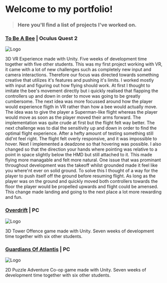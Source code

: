 # Welcome to my portfolio!
>### Here you'll find a list of projects I've worked on.


###  [To Be A Bee](https://yrgo-game-creator.itch.io/to-be-a-bee) | Oculus Quest 2

![Logo](https://cdn.discordapp.com/attachments/1015186377094209616/1027500868720930887/logo_01.png)

3D VR Experience made with Unity. Five weeks of development time together with five other students. This was my first project working with VR, it came with a lot of new challenges such as completely new input and camera interactions. Therefore our focus was directed towards something creative that utilizes it's features and pushing it's limits. I worked mostly with input and figuring out how flying should work. At first I thought to imitate the bee's movement directly but i quickly realised that flapping the controllers up and down in order to move was going to be greatly cumbersome. The next idea was more focussed around how the player would experience fligth in VR rather than how a bee would actually move. The idea was to give the player a Superman-like flight whereas the player would move as soon as the player moved their arms forward. The implementation was quite crude at first but the flight felt way better. The next challenge was to dial the sensitivity up and down in order to find the optimal flight experience. After a hefty amount of testing something still did'nt feel right. The flight felt overly responsive, and it was impossible to hover. Next I implemented a deadzone so that hovering was possible. I also changed so that the direction your hands where pointing was relative to a point in space slightly below the HMD but still attached to it. This made flying more managable and felt more natural. One issue that was prominant throughout development was the takeoff whilst grounded made it feel like you where'nt ever on solid ground. To solve this I thought of a way for the player to push itself off the ground before resuming flight. As long as the player was on the ground and quickly moved both controllers towards the floor the player would be propelled upwards and flight could be amensed. This change made landing and going to the next place a lot more rewarding and fun. 

### [Overdrift](https://yrgo-game-creator.itch.io/overdrift) | PC

![Logo](https://cdn.discordapp.com/attachments/956486751927545896/977137454823911424/Untitled_Artwork.png)

3D Tower Offence game made with Unity. Seven weeks of development time together with six other students.

### [Guardians Of Atlantis](https://yrgo-game-creator.itch.io/guardians-of-atlantis) | PC

![Logo](https://cdn.discordapp.com/attachments/911239168376582194/975464401391980544/Untitled_Artwork.png)

2D Puzzle Adventure Co-op game made with Unity. Seven weeks of development time together with six other students.
